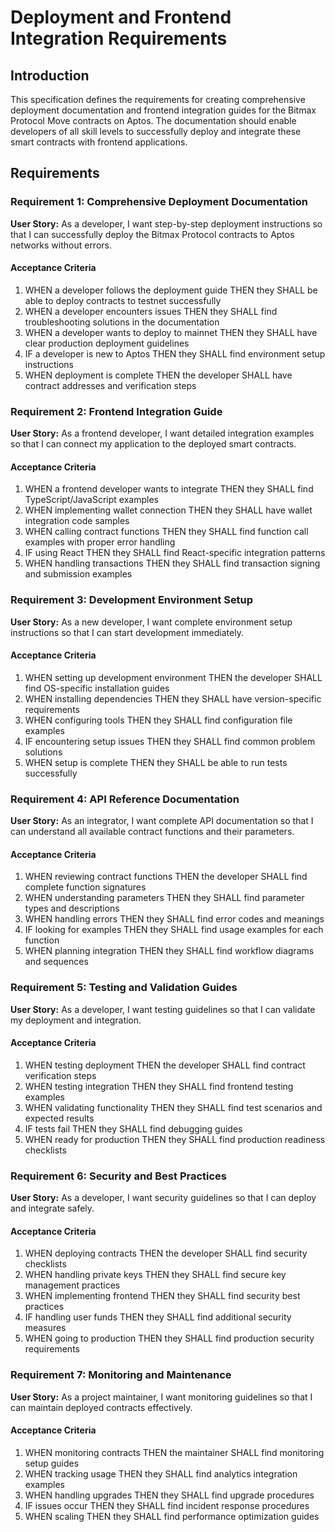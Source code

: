 # Deployment and Frontend Integration Requirements

## Introduction

This specification defines the requirements for creating comprehensive deployment documentation and frontend integration guides for the Bitmax Protocol Move contracts on Aptos. The documentation should enable developers of all skill levels to successfully deploy and integrate these smart contracts with frontend applications.

## Requirements

### Requirement 1: Comprehensive Deployment Documentation

**User Story:** As a developer, I want step-by-step deployment instructions so that I can successfully deploy the Bitmax Protocol contracts to Aptos networks without errors.

#### Acceptance Criteria

1. WHEN a developer follows the deployment guide THEN they SHALL be able to deploy contracts to testnet successfully
2. WHEN a developer encounters issues THEN they SHALL find troubleshooting solutions in the documentation
3. WHEN a developer wants to deploy to mainnet THEN they SHALL have clear production deployment guidelines
4. IF a developer is new to Aptos THEN they SHALL find environment setup instructions
5. WHEN deployment is complete THEN the developer SHALL have contract addresses and verification steps

### Requirement 2: Frontend Integration Guide

**User Story:** As a frontend developer, I want detailed integration examples so that I can connect my application to the deployed smart contracts.

#### Acceptance Criteria

1. WHEN a frontend developer wants to integrate THEN they SHALL find TypeScript/JavaScript examples
2. WHEN implementing wallet connection THEN they SHALL have wallet integration code samples
3. WHEN calling contract functions THEN they SHALL find function call examples with proper error handling
4. IF using React THEN they SHALL find React-specific integration patterns
5. WHEN handling transactions THEN they SHALL find transaction signing and submission examples

### Requirement 3: Development Environment Setup

**User Story:** As a new developer, I want complete environment setup instructions so that I can start development immediately.

#### Acceptance Criteria

1. WHEN setting up development environment THEN the developer SHALL find OS-specific installation guides
2. WHEN installing dependencies THEN they SHALL have version-specific requirements
3. WHEN configuring tools THEN they SHALL find configuration file examples
4. IF encountering setup issues THEN they SHALL find common problem solutions
5. WHEN setup is complete THEN they SHALL be able to run tests successfully

### Requirement 4: API Reference Documentation

**User Story:** As an integrator, I want complete API documentation so that I can understand all available contract functions and their parameters.

#### Acceptance Criteria

1. WHEN reviewing contract functions THEN the developer SHALL find complete function signatures
2. WHEN understanding parameters THEN they SHALL find parameter types and descriptions
3. WHEN handling errors THEN they SHALL find error codes and meanings
4. IF looking for examples THEN they SHALL find usage examples for each function
5. WHEN planning integration THEN they SHALL find workflow diagrams and sequences

### Requirement 5: Testing and Validation Guides

**User Story:** As a developer, I want testing guidelines so that I can validate my deployment and integration.

#### Acceptance Criteria

1. WHEN testing deployment THEN the developer SHALL find contract verification steps
2. WHEN testing integration THEN they SHALL find frontend testing examples
3. WHEN validating functionality THEN they SHALL find test scenarios and expected results
4. IF tests fail THEN they SHALL find debugging guides
5. WHEN ready for production THEN they SHALL find production readiness checklists

### Requirement 6: Security and Best Practices

**User Story:** As a developer, I want security guidelines so that I can deploy and integrate safely.

#### Acceptance Criteria

1. WHEN deploying contracts THEN the developer SHALL find security checklists
2. WHEN handling private keys THEN they SHALL find secure key management practices
3. WHEN implementing frontend THEN they SHALL find security best practices
4. IF handling user funds THEN they SHALL find additional security measures
5. WHEN going to production THEN they SHALL find production security requirements

### Requirement 7: Monitoring and Maintenance

**User Story:** As a project maintainer, I want monitoring guidelines so that I can maintain deployed contracts effectively.

#### Acceptance Criteria

1. WHEN monitoring contracts THEN the maintainer SHALL find monitoring setup guides
2. WHEN tracking usage THEN they SHALL find analytics integration examples
3. WHEN handling upgrades THEN they SHALL find upgrade procedures
4. IF issues occur THEN they SHALL find incident response procedures
5. WHEN scaling THEN they SHALL find performance optimization guides